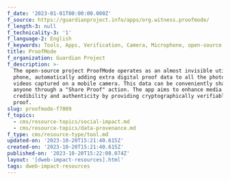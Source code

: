 ```yaml
---
f_date: '2023-01-01T00:00:00.000Z'
f_source: https://guardianproject.info/apps/org.witness.proofmode/
f_length-3: null
f_technicality-3: '1'
f_language-2: English
f_keywords: Tools, Apps, Verification, Camera, Microphone, open-source
title: ProofMode
f_organization: Guardian Project
f_description: >-
  The open-source project ProofMode operates as an almost invisible utility on a
  phone, automatically adding extra digital proof data to all the photos and
  videos captured on a mobile camera. This data can be conveniently shared with
  anyone through a "Share Proof" action. The app aims to enhance media's
  credibility and authenticity by providing cryptographically verifiable digital
  proof.
slug: proofmode-f7809
f_topics:
  - cms/resource-topics/social-impact.md
  - cms/resource-topics/data-provenance.md
f_type: cms/resource-type/tool.md
updated-on: '2023-10-20T15:21:40.615Z'
created-on: '2023-10-20T15:21:40.615Z'
published-on: '2023-10-20T15:22:08.074Z'
layout: '[dweb-impact-resources].html'
tags: dweb-impact-resources
---
```



